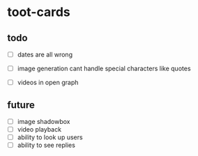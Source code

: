 # toot-cards

## todo

- [ ] dates are all wrong
- [ ] image generation cant handle special characters like quotes
- [ ] videos in open graph


## future

- [ ] image shadowbox
- [ ] video playback
- [ ] ability to look up users
- [ ] ability to see replies

